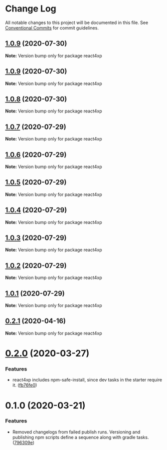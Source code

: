 # Change Log

All notable changes to this project will be documented in this file.
See [Conventional Commits](https://conventionalcommits.org) for commit guidelines.

## [1.0.9](https://github.com/enonic/react4xp-npm/compare/react4xp@1.0.8...react4xp@1.0.9) (2020-07-30)

**Note:** Version bump only for package react4xp





## [1.0.9](https://github.com/enonic/react4xp-npm/compare/react4xp@1.0.8...react4xp@1.0.9) (2020-07-30)

**Note:** Version bump only for package react4xp





## [1.0.8](https://github.com/enonic/react4xp-npm/compare/react4xp@1.0.7...react4xp@1.0.8) (2020-07-30)

**Note:** Version bump only for package react4xp





## [1.0.7](https://github.com/enonic/react4xp-npm/compare/react4xp@1.0.6...react4xp@1.0.7) (2020-07-29)

**Note:** Version bump only for package react4xp





## [1.0.6](https://github.com/enonic/react4xp-npm/compare/react4xp@1.0.5...react4xp@1.0.6) (2020-07-29)

**Note:** Version bump only for package react4xp





## [1.0.5](https://github.com/enonic/react4xp-npm/compare/react4xp@1.0.4...react4xp@1.0.5) (2020-07-29)

**Note:** Version bump only for package react4xp





## [1.0.4](https://github.com/enonic/react4xp-npm/compare/react4xp@1.0.3...react4xp@1.0.4) (2020-07-29)

**Note:** Version bump only for package react4xp





## [1.0.3](https://github.com/enonic/react4xp-npm/compare/react4xp@1.0.1...react4xp@1.0.3) (2020-07-29)

**Note:** Version bump only for package react4xp





## [1.0.2](https://github.com/enonic/react4xp-npm/compare/react4xp@1.0.1...react4xp@1.0.2) (2020-07-29)

**Note:** Version bump only for package react4xp





## [1.0.1](https://github.com/enonic/react4xp-npm/compare/react4xp@1.0.0...react4xp@1.0.1) (2020-07-29)

**Note:** Version bump only for package react4xp





## [0.2.1](https://github.com/enonic/react4xp-npm/compare/react4xp@0.2.0...react4xp@0.2.1) (2020-04-16)

**Note:** Version bump only for package react4xp





# [0.2.0](https://github.com/enonic/react4xp-npm/compare/react4xp@0.1.0...react4xp@0.2.0) (2020-03-27)


### Features

* react4xp includes npm-safe-install, since dev tasks in the starter require it. ([fb76fe0](https://github.com/enonic/react4xp-npm/commit/fb76fe045bb0097b37d96635f58e1a20cb26504c))





# 0.1.0 (2020-03-21)


### Features

* Removed changelogs from failed publish runs. Versioning and publishing npm scripts define a sequence along with gradle tasks. ([796309e](https://github.com/enonic/react4xp-npm/commit/796309e7fb7715772f5f933da2ed4a6717892321))
